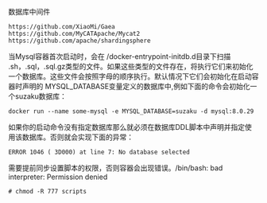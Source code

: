 数据库中间件
```
https://github.com/XiaoMi/Gaea
https://github.com/MyCATApache/Mycat2
https://github.com/apache/shardingsphere
```

当Mysql容器首次启动时，会在 /docker-entrypoint-initdb.d目录下扫描 .sh，.sql，.sql.gz类型的文件。如果这些类型的文件存在，将执行它们来初始化一个数据库。这些文件会按照字母的顺序执行。默认情况下它们会初始化在启动容器时声明的 MYSQL_DATABASE变量定义的数据库中,例如下面的命令会初始化一个suzaku数据库：

```
docker run --name some-mysql -e MYSQL_DATABASE=suzaku -d mysql:8.0.29
```

如果你的启动命令没有指定数据库那么就必须在数据库DDL脚本中声明并指定使用该数据库。否则就会实现下面的异常：
```
ERROR 1046 ( 3D000) at line 7: No database selected
```

需要提前同步设置脚本的权限，否则容器会出现错误。/bin/bash: bad interpreter: Permission denied
```
# chmod -R 777 scripts
```